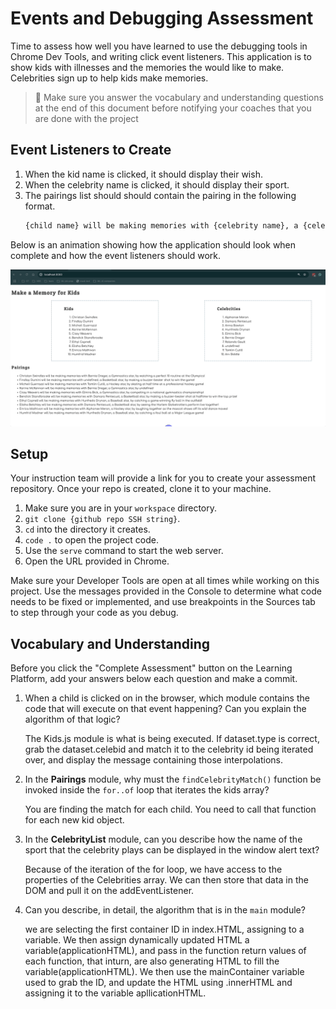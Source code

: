 # Events and Debugging Assessment

Time to assess how well you have learned to use the debugging tools in Chrome Dev Tools, and writing click event listeners. This application is to show kids with illnesses and the memories the would like to make. Celebrities sign up to help kids make memories.

> 🧨 Make sure you answer the vocabulary and understanding questions at the end of this document before notifying your coaches that you are done with the project

## Event Listeners to Create

1. When the kid name is clicked, it should display their wish.
1. When the celebrity name is clicked, it should display their sport.
1. The pairings list should should contain the pairing in the following format.
    ```html
    {child name} will be making memories with {celebrity name}, a {celebrity sport} star, by {child wish}
    ```

Below is an animation showing how the application should look when complete and how the event listeners should work.

<img src="./images/debugging-events-assessment.gif" width="700px">

## Setup

Your instruction team will provide a link for you to create your assessment repository. Once your repo is created, clone it to your machine.

1. Make sure you are in your `workspace` directory.
1. `git clone {github repo SSH string}`.
1. `cd` into the directory it creates.
1. `code .` to open the project code.
1. Use the `serve` command to start the web server.
1. Open the URL provided in Chrome.

Make sure your Developer Tools are open at all times while working on this project. Use the messages provided in the Console to determine what code needs to be fixed or implemented, and use breakpoints in the Sources tab to step through your code as you debug.

## Vocabulary and Understanding

Before you click the "Complete Assessment" button on the Learning Platform, add your answers below each question and make a commit.

1. When a child is clicked on in the browser, which module contains the code that will execute on that event happening? Can you explain the algorithm of that logic?
   
   The Kids.js module is what is being executed. If dataset.type is correct, grab the dataset.celebid and match it to the celebrity id being iterated over, and display the message containing those interpolations. 

2. In the **Pairings** module, why must the `findCelebrityMatch()` function be invoked inside the `for..of` loop that iterates the kids array?
   
   You are finding the match for each child. You need to call that function for each new kid object.

3. In the **CelebrityList** module, can you describe how the name of the sport that the celebrity plays can be displayed in the window alert text?
   
   Because of the iteration of the for loop, we have access to the properties of the Celebrities array. We can then store that data in the DOM and pull it on the addEventListener. 

4. Can you describe, in detail, the algorithm that is in the `main` module?
   

   we are selecting the first container ID in index.HTML, assigning to a variable. We then assign dynamically updated HTML a variable(applicationHTML), and pass in the function return values of each function, that inturn, are also generating HTML to fill the variable(applicationHTML). We then use the mainContainer variable used to grab the ID, and update the HTML using .innerHTML and assigning it to the variable apllicationHTML.
